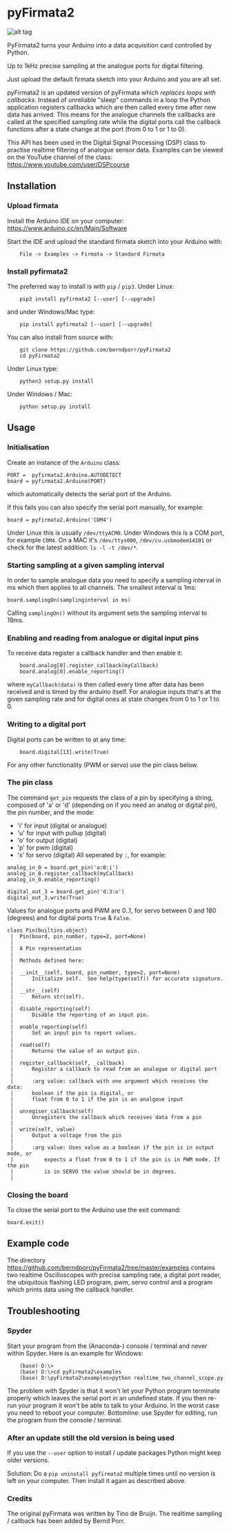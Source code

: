 # pyFirmata2

![alt tag](screenshot.png)

PyFirmata2 turns your Arduino into a data acquisition card controlled by Python.

Up to 1kHz precise sampling at the analogue ports for digital filtering.

Just upload the default firmata sketch into your Arduino and you are all set.

pyFirmata2 is an updated version of pyFirmata which *replaces loops
with callbacks*. Instead of unreliable "sleep" commands in a loop the
Python application registers callbacks which are then called
every time after new data has arrived. This means for the analogue
channels the callbacks are called at the specified sampling rate
while the digital ports call the callback functions after
a state change at the port (from 0 to 1 or 1 to 0).

This API has been used in the Digital Signal Processing (DSP) class to
practise realtime filtering of analogue sensor
data. Examples can be viewed on the YouTube channel of the
class: https://www.youtube.com/user/DSPcourse


## Installation



### Upload firmata


Install the Arduino IDE on your computer: https://www.arduino.cc/en/Main/Software

Start the IDE and upload the standard firmata sketch into your Arduino with:
```  
    File -> Examples -> Firmata -> Standard Firmata
```


### Install pyfirmata2


The preferred way to install is with `pip` / `pip3`. Under Linux:
```
    pip3 install pyfirmata2 [--user] [--upgrade]
```
    
and under Windows/Mac type:
```  
    pip install pyfirmata2 [--user] [--upgrade]
```
    
You can also install from source with:
```
    git clone https://github.com/berndporr/pyFirmata2
    cd pyFirmata2
```

Under Linux type:
```  
    python3 setup.py install
```

Under Windows / Mac:
```
    python setup.py install
```

## Usage


### Initialisation

Create an instance of the `Arduino` class:
```
PORT =  pyfirmata2.Arduino.AUTODETECT
board = pyfirmata2.Arduino(PORT)
```
which automatically detects the serial port of the Arduino.

If this fails you can also specify the serial port manually, for example:
```
board = pyfirmata2.Arduino('COM4')
```
Under Linux this is usually `/dev/ttyACM0`. Under Windows this is a
COM port, for example `COM4`. On a MAC it's `/dev/ttys000`, `/dev/cu.usbmodem14101` or
check for the latest addition: `ls -l -t /dev/*`.


### Starting sampling at a given sampling interval

In order to sample analogue data you need to specify a sampling
interval in ms which then applies to all channels. The smallest
interval is 1ms:
```
board.samplingOn(samplinginterval in ms)
```
Calling `samplingOn()` without its argument sets the sampling interval
to 19ms.


### Enabling and reading from analogue or digital input pins

To receive data register a callback
handler and then enable it:
```
    board.analog[0].register_callback(myCallback)
    board.analog[0].enable_reporting()
```    
where `myCallback(data)` is then called every time after data has been received
and is timed by the arduino itself. For analogue inputs that's at
the given sampling rate and for digital ones at state changes from 0 to 1 or
1 to 0.

### Writing to a digital port

Digital ports can be written to at any time:
```  
    board.digital[13].write(True)
```
For any other functionality (PWM or servo) use the pin class below.

    
### The pin class

The command `get_pin` requests the class of a pin
by specifying a string, composed of
'a' or 'd' (depending on if you need an analog or digital pin), the pin
number, and the mode:
  - 'i' for input (digital or analogue)
  - 'u' for input with pullup (digital)
  - 'o' for output (digital)
  - 'p' for pwm (digital)
  - 's' for servo (digital)
All seperated by `:`, for example:
```
analog_in_0 = board.get_pin('a:0:i')
analog_in_0.register_callback(myCallback)
analog_in_0.enable_reporting()

digital_out_3 = board.get_pin('d:3:o')
digital_out_3.write(True)
```	
Values for analogue ports and PWM are 0..1,
for servo between 0 and 180 (degrees) and for digital ports
`True` & `False`.

```
class Pin(builtins.object)
 |  Pin(board, pin_number, type=2, port=None)
 |  
 |  A Pin representation
 |  
 |  Methods defined here:
 |  
 |  __init__(self, board, pin_number, type=2, port=None)
 |      Initialize self.  See help(type(self)) for accurate signature.
 |  
 |  __str__(self)
 |      Return str(self).
 |  
 |  disable_reporting(self)
 |      Disable the reporting of an input pin.
 |  
 |  enable_reporting(self)
 |      Set an input pin to report values.
 |  
 |  read(self)
 |      Returns the value of an output pin.
 |  
 |  register_callback(self, _callback)
 |      Register a callback to read from an analogue or digital port
 |      
 |      :arg value: callback with one argument which receives the data:
 |      boolean if the pin is digital, or 
 |      float from 0 to 1 if the pin is an analgoue input
 |  
 |  unregiser_callback(self)
 |      Unregisters the callback which receives data from a pin
 |  
 |  write(self, value)
 |      Output a voltage from the pin
 |      
 |      :arg value: Uses value as a boolean if the pin is in output mode, or
 |          expects a float from 0 to 1 if the pin is in PWM mode. If the pin
 |          is in SERVO the value should be in degrees.
 |  

```

### Closing the board

To close the serial port to the Arduino use the exit command:
```
board.exit()
```

## Example code

The directory https://github.com/berndporr/pyFirmata2/tree/master/examples 
contains two realtime Oscilloscopes with precise sampling rate,
a digital port reader, the ubiquitous flashing LED program, pwm, servo control
and
a program which prints data using the callback handler.


## Troubleshooting

### Spyder

Start your program from the (Anaconda-) console / terminal and never within Spyder. Here is
an example for Windows:
```
    (base) D:\>
    (base) D:\>cd pyFirmata2\examples
    (base) D:\pyFirmata2\examples>python realtime_two_channel_scope.py
```
The problem with Spyder is that it won't let your Python program terminate properly
which leaves the serial port in an undefined state. If you then re-run your program
it won't be able to talk to your Arduino. In the worst case you need to reboot your
computer. Bottomline: use Spyder for editing, run the program from the console / terminal.


### After an update still the old version is being used

If you use the `--user` option to install / update packages Python might keep older versions.

Solution: Do a `pip uninstall pyfirmata2` multiple times until no version is left 
on your computer. Then install it again as described above.




### Credits

The original pyFirmata was written by Tino de Bruijn.
The realtime sampling / callback has been added by Bernd Porr.
